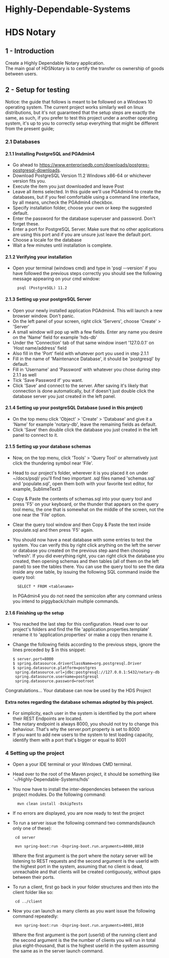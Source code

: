 # Highly-Dependable-Systems

# HDS Notary



## 1 - Introduction

Create a Highly Dependable Notary application.  
The main goal of HDSNotary is to certify the transfer os ownership of goods between users.  

## 2 - Setup for testing

Notice: the guide that follows is meant to be followed on a Windows 10 operating system. The current project works
similarly well on linux distributions, but it's not guaranteed that the setup steps are exactly the same, as such, if 
you prefer to test this project under a another operating system, it's up to you to correctly setup everything that
might be different from the present guide;

### 2.1 Databases
#### 2.1.1 Installing PostgreSQL and PGAdmin4

* Go ahead to https://www.enterprisedb.com/downloads/postgres-postgresql-downloads.
* Download PostgreSQL Version 11.2 Windows x86-64 or whichever version fits you.
* Execute the item you just downloaded and leave Post
* Leave all items selected. In this guide we'll use PGAdmin4 to create the databases, but if you feel comfortable using
a command line interface, by all means, uncheck the PGAdmin4 checkbox.
* Specify installation folder, choose your own or keep the suggested default.
* Enter the password for the database superuser and password. Don't forget these.
* Enter a port for PostgreSQL Server. Make sure that no other applications are using this port and if you are unsure
just leave the default port.
* Choose a locale for the database
* Wait a few minutes until installation is complete.
 
#### 2.1.2 Verifying your installation

* Open your terminal (windows cmd) and type in 'psql --version' if you have followed the previous steps correctly you 
should see the following message appearing on your cmd window:

        psql (PostgreSQL) 11.2

#### 2.1.3 Setting up your postgreSQL Server
* Open your newly installed application PGAdmin4. This will launch a new browser window. Don't panic.
* On the left panel of your screen, right click 'Servers', choose 'Create' > 'Server'
* A small window will pop up with a few fields. Enter any name you desire on the 'Name' field for example 'hds-db'
* Under the 'Connection' tab of that same window insert '127.0.0.1' on 'Host name/address' field
* Also fill in the 'Port' field with whatever port you used in step 2.1.1
* Fill in the name of 'Maintenance Database', it should be 'postgresql' by default.
* Fill in 'Username' and 'Password' with whatever you chose during step 2.1.1 as well
* Tick 'Save Password if' you want.
* Click 'Save' and connect to the server. After saving it's likely that connection is done automatically, but if doesn't
just double click the database server you just created in the left panel.

#### 2.1.4 Setting up your postgreSQL Database (used in this project)
* On the top menu click 'Object' > 'Create' > 'Database' and give it a 'Name' for example 'notary-db', leave the remaining
fields as default.
* Click 'Save' then double click the database you just created in the left panel to connect to it.

#### 2.1.5 Setting up your database schemas
* Now, on the top menu, click 'Tools' > 'Query Tool' or alternatively just click the thundering symbol near 'File'.
* Head to our project's folder, wherever it is you placed it on under ~/docs/psql/ you'll find two important .sql files
named 'schemas.sql' and 'populate.sql', open them both with your favorite text editor, for example, SublimeText3
* Copy & Paste the contents of schemas.sql into your query tool and press 'F5' on your keyboard, or the thunder that appears
on the query tool menu, the one that is somewhat on the middle of the screen, not the one near the 'File' option.
* Clear the query tool window and then Copy & Paste the text inside populate.sql and then press 'F5' again.
* You should now have a neat database with some entries to test the system. You can verify this by right click anything
on the left the server or database you created on the previous step aand then choosing 'refresh'. If you did everything
right, you can right click the database you created, then opening schemas and then tables (all of them on the left panel)
to see the tables there. You can use the query tool to see the data inside any one table, by issuing the following SQL
command inside the query tool:
        
        SELECT * FROM <tablename>

    In PGAdmin4 you do not need the semicolon after any command unless you intend to piggyback/chain multiple commands.

#### 2.1.6 Finishing up the setup

* You reached the last step for this configuration. Head over to our project's folders and find the file 'application.properties.template'
rename it to 'application.properties' or make a copy then rename it.
* Change the following fields according to the previous steps, ignore the lines preceded by $ in this snippet:

      $ server.port=8000
      $ spring.datasource.driverClassName=org.postgresql.Driver
      $ spring.datasource.platform=postgres
       spring.datasource.url=jdbc:postgresql://127.0.0.1:5432/notary-db
       spring.datasource.username=postgresql
       spring.datasource.password=rootroot

Congratulations... Your database can now be used by the HDS Project

#### Extra notes regarding the database schemas adopted by this project.
* For simplicity, each user in the system is identified by the port where their REST Endpoints are located.
* The notary endpoint is always 8000, you should not try to change this behaviour. That's why the server.port property is set to 8000
* If you want to add new users to the system to test loading capacity, identify them with a port that's bigger or equal to 8001


### 4 Setting up the project
* Open a your IDE terminal or your Windows CMD terminal.
* Head over to the root of the Maven project, it should be something like '~/Highly-Dependable-Systems/hds'
* You now have to install the inter-dependencies between the various project modules. Do the following command:

        mvn clean install -DskipTests
        
 * If no errors are displayed, you are now ready to test the project
 * To run a server issue the following command two commands(launch only one of these):
        
        cd server
        
        mvn spring-boot:run -Dspring-boot.run.arguments=8000,8010
  
     Where the first argument is the port where the notary server will be listening to REST requests and the second argument
     is the userId with the highest port in the system, assuming that no client is dead, unreachable and that clients will
     be created contiguously, without gaps between their ports.
     
 * To run a client, first go back in your folder structures and then into the client folder like so:
 
        cd ../client
        
        
 * Now you can launch as many clients as you want issue the following command repeatedly:
 
        mvn spring-boot:run -Dspring-boot.run.arguments=8001,8010
        
    Where the first argument is the port (userId) of the running client and the second argument  is the the number of 
    clients you will run in total plus eight-thousand, that is the highest userId in the system assuming the same as in
    the server launch command.
 
        
        